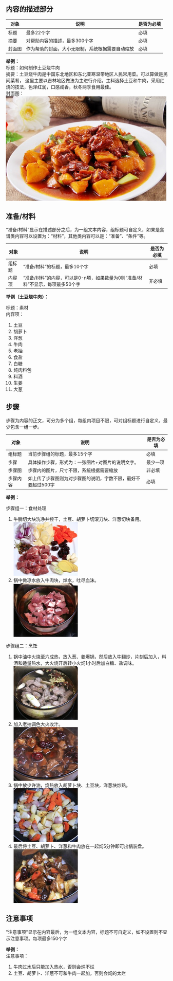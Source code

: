 
<!--
create time: 2015-10-18 21:14:26
Author: <TODO: 请写上你的名字>

This file is created by Marboo<http://marboo.io> template file $MARBOO_HOME/.media/starts/default.md
本文件由 Marboo<http://marboo.io> 模板文件 $MARBOO_HOME/.media/starts/default.md 创建
-->

## 内容的描述部分

|对象|说明|是否为必填|
|---|---|---|
|标题|最多22个字|必填|
|摘要|对帮助内容的描述，最多300个字|必填|
|封面图|作为帮助的封面，大小无限制，系统根据需要自动缩放|必填|

**举例：**  
标题：如何制作土豆烧牛肉  
摘要：土豆烧牛肉是中国东北地区和东北亚寒温带地区人民常用菜。可以算做是民间菜肴， 这里主要以吉林地区做法为主进行介绍。主料选择土豆和牛肉，采用红烧的技法，色泽红润，口感咸香，秋冬两季食用最佳。  
封面图：  
![](Images/001.jpg)

## 准备/材料
“准备/材料”显示在描述部分之后，为一组文本内容，组标题可自定义，如果是食谱类内容可以设置为：“材料”，其他类内容可以是：“准备”、“条件”等。

|对象|说明|是否为必填|
|---|---|---|
|组标题|“准备/材料”的标题，最多10个字|必填|
|内容项|“准备/材料”的内容，可以是0-n项，如果数量为0则“准备/材料”不显示，每项最多50个字|非必填|

**举例（土豆烧牛肉）：**  

标题：素材  
内容项：

1. 土豆
2. 胡萝卜
3. 洋葱
2. 牛肉
3. 老抽
4. 食盐
5. 白糖
6. 炖肉料包
7. 料酒
8. 生姜
9. 大葱


## 步骤
步骤为内容的正文，可分为多个组，每组内项目不限，可对组标题进行自定义，最少包含一组一步。

|对象|说明|是否为必填|
|---|---|---|
|组标题|当前步骤组的标题，最多15个字|必填|
|步骤|具体操作步骤，形式为：一张图片+对图片的说明文字。|最少一项|
|步骤图|步骤内的图片，尺寸不限，系统根据需要缩放|非必填|
|步骤内容|如上传了步骤图则为对步骤图的说明，字数不限，最好不要超过500字|必填|

**举例：**

步骤组一：食材处理

1. 牛腩切大块洗净并控干，土豆、胡萝卜切滚刀块、洋葱切块备用。  
![](Images/002.jpg)
2. 锅中做凉水放入牛肉块，焯水，吐尽血沫。  
![](Images/003.jpg)

步骤组二：烹饪

1. 锅中油中火烧至六成热，放入葱、姜爆锅，然后放入牛翻炒，片刻后加入，料酒和适量热水，大火烧开后转小火炖1小时后加白糖、盐调味。  
![](Images/004.jpg)
2. 加入老抽调色大火收汁。  
![](Images/005.jpg)
3. 锅中放少许油，烧热放入胡萝卜块、土豆块，洋葱块炒熟。  
![](Images/006.jpg)
4. 最后将土豆、胡萝卜、洋葱和牛肉放在一起炖5分钟即可出锅装盘。  
![](Images/007.jpg)

## 注意事项
"注意事项"显示在内容最后，为一组文本内容，标题不可自定义，如不设置则不显示注意事项。每项最多150个字

**举例：**  
注意事项：

1. 牛肉过水后只能加入热水，否则会炖不烂
2. 土豆、胡萝卜、洋葱不可和牛肉一起加，否则会炖的太烂
